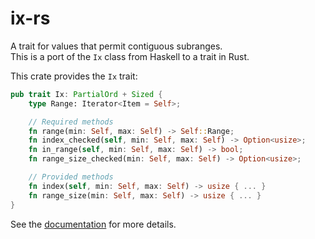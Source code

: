 # ix-rs

A trait for values that permit contiguous subranges.  
This is a port of the `Ix` class from Haskell to a trait in Rust.

This crate provides the `Ix` trait:
```rs
pub trait Ix: PartialOrd + Sized {
    type Range: Iterator<Item = Self>;

    // Required methods
    fn range(min: Self, max: Self) -> Self::Range;
    fn index_checked(self, min: Self, max: Self) -> Option<usize>;
    fn in_range(self, min: Self, max: Self) -> bool;
    fn range_size_checked(min: Self, max: Self) -> Option<usize>;

    // Provided methods
    fn index(self, min: Self, max: Self) -> usize { ... }
    fn range_size(min: Self, max: Self) -> usize { ... }
}
```

See the [documentation](https://docs.rs/ix-rs/latest/ix_rs/trait.Ix.html) for more details.

